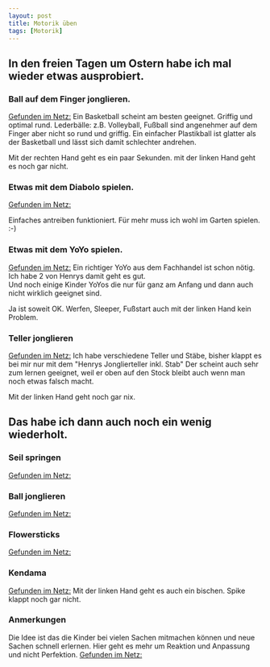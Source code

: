 ```yaml
---
layout: post
title: Motorik üben 
tags: [Motorik]
---
```

## In den freien Tagen um Ostern habe ich mal wieder etwas ausprobiert.

### Ball auf dem Finger jonglieren. 
[Gefunden im Netz:](https://www.youtube.com/watch?v=erXBwHuk0dM)
Ein Basketball scheint am besten geeignet. Griffig und optimal rund. 
Lederbälle: z.B. Volleyball, Fußball sind angenehmer auf dem Finger aber nicht so rund und griffig.
Ein einfacher Plastikball ist glatter als der Basketball und lässt sich damit schlechter andrehen. 

Mit der rechten Hand geht es ein paar Sekunden. mit der linken Hand geht es noch gar nicht.

### Etwas mit dem Diabolo spielen. 
[Gefunden im Netz:](https://www.youtube.com/watch?v=1-2e9Da8C3E)

Einfaches antreiben funktioniert. Für mehr muss ich wohl im Garten spielen. :-) 

### Etwas mit dem YoYo spielen. 
[Gefunden im Netz:](https://www.youtube.com/watch?v=UxTiFFkEkIs)
Ein richtiger YoYo aus dem Fachhandel ist schon nötig. Ich habe 2 von Henrys damit geht es gut.  
Und noch einige Kinder YoYos die nur für ganz am Anfang und dann auch nicht wirklich geeignet sind.   

Ja ist soweit OK. Werfen, Sleeper, Fußstart auch mit der linken Hand kein Problem.   

### Teller jonglieren
[Gefunden im Netz:](https://www.youtube.com/watch?v=hOA7SYkHB_k)
Ich habe verschiedene Teller und Stäbe, bisher klappt es bei mir nur mit dem "Henrys Jonglierteller inkl. Stab"
Der scheint auch sehr zum lernen geeignet, weil er oben auf den Stock bleibt auch wenn man noch etwas falsch macht.

Mit der linken Hand geht noch gar nix.

## Das habe ich dann auch noch ein wenig wiederholt.
### Seil springen
[Gefunden im Netz:](https://www.youtube.com/watch?v=vVctfW2OCyQ)
### Ball jonglieren
[Gefunden im Netz:](https://www.youtube.com/watch?v=3V6D2PyFEKM)
### Flowersticks
[Gefunden im Netz:](https://www.youtube.com/watch?v=QhFfFgYo6mg)
### Kendama
[Gefunden im Netz:](https://www.youtube.com/watch?v=3mgtwewEb4I)
Mit der linken Hand geht es auch ein bischen. Spike klappt noch gar nicht.

### Anmerkungen
Die Idee ist das die Kinder bei vielen Sachen mitmachen können und neue Sachen schnell erlernen. Hier geht es mehr um Reaktion und Anpassung und nicht Perfektion.
[Gefunden im Netz:](https://www.youtube.com/watch?v=k6nyFvn1smc)